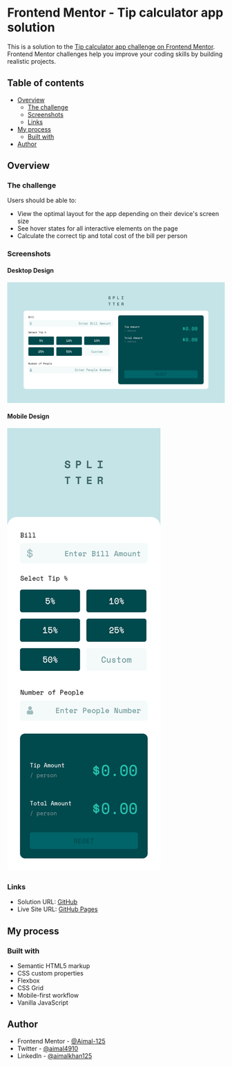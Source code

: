 # Frontend Mentor - Tip calculator app solution

This is a solution to the [Tip calculator app challenge on Frontend Mentor](https://www.frontendmentor.io/challenges/tip-calculator-app-ugJNGbJUX). Frontend Mentor challenges help you improve your coding skills by building realistic projects.

## Table of contents

- [Overview](#overview)
  - [The challenge](#the-challenge)
  - [Screenshots](#screenshots)
  - [Links](#links)
- [My process](#my-process)
  - [Built with](#built-with) 
- [Author](#author)

## Overview

### The challenge

Users should be able to:

- View the optimal layout for the app depending on their device's screen size
- See hover states for all interactive elements on the page
- Calculate the correct tip and total cost of the bill per person

### Screenshots

#### Desktop Design

![](./screenshot1.png)

#### Mobile Design

![](./screenshot2.png)

### Links

- Solution URL: [GitHub](https://github.com/Aimal-125/tip-calculator.git)
- Live Site URL: [GitHub Pages](https://aimal-125.github.io/tip-calculator/)

## My process

### Built with

- Semantic HTML5 markup
- CSS custom properties
- Flexbox
- CSS Grid
- Mobile-first workflow
- Vanilla JavaScript

## Author

- Frontend Mentor - [@Aimal-125](https://www.frontendmentor.io/profile/Aimal-125)
- Twitter - [@aimal4910](https://www.twitter.com/aimal4910)
- LinkedIn - [@aimalkhan125](https://www.linkedin.com/in/aimalkhan125)
